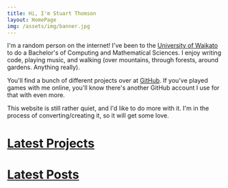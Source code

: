 ```yaml
---
title: Hi, I'm Stuart Thomson
layout: HomePage
img: /assets/img/banner.jpg
---
```


I'm a random person on the internet! I've been to the [University of Waikato](https://waikato.ac.nz) to do a Bachelor's of Computing and Mathematical Sciences. I enjoy writing code, playing music, and walking (over mountains, through forests, around gardens. Anything really).

You'll find a bunch of different projects over at [GitHub](https://github.com/sthom). If you've played games with me online, you'll know there's another GitHub account I use for that with even more. 

This website is still rather quiet, and I'd like to do more with it. I'm in the process of converting/creating it, so it will get some love.

# [Latest Projects](/projects/)

<!-- HEADER-LIST {"filters":{"layout":"Project"},"sort":"edited","limit":6,"reverse":true} -->

# [Latest Posts](/posts/)

<!-- HEADER-LIST {"filters":{"layout":"Post"},"sort":"edited","limit":6,"reverse":true} -->

